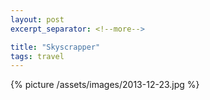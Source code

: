 ```yaml
---
layout: post
excerpt_separator: <!--more-->

title: "Skyscrapper"
tags: travel
---
```


{% picture /assets/images/2013-12-23.jpg %}
<!--more-->